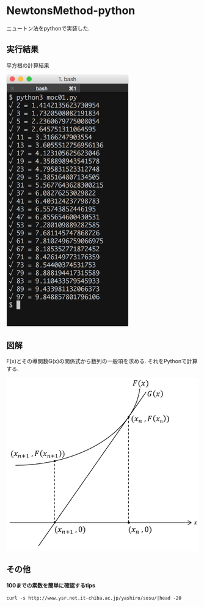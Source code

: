 # NewtonsMethod-python

ニュートン法をpythonで実装した.

## 実行結果

平方根の計算結果

<img src="https://github.com/tomoyk/NewtonsMethod-python/blob/master/result01.png?raw=true" width="320" />

## 図解

F(x)とその導関数G(x)の関係式から数列の一般項を求める. それをPythonで計算する.

<img src="https://github.com/tomoyk/NewtonsMethod-python/blob/master/graph02.png?raw=true" width="600" />

## その他

**100までの素数を簡単に確認するtips**

`curl -s http://www.ysr.net.it-chiba.ac.jp/yashiro/sosu/|head -20`
